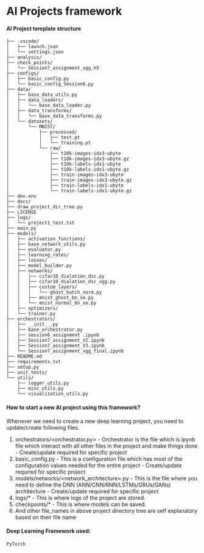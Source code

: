 # AI Projects framework
  
#### AI Project template structure

```
├── .vscode/
│   ├── launch.json
│   └── settings.json
├── analysis/
├── check_points/
│   └── Session7_assignment_vgg.h5
├── configs/
│   ├── basic_config.py
│   └── basic_config_Session6.py
├── data/
│   ├── base_data_utils.py
│   ├── data_loaders/
│   │   └── base_data_loader.py
│   ├── data_transforms/
│   │   └── base_data_transforms.py
│   └── datasets/
│       └── MNIST/
│           ├── processed/
│           │   ├── test.pt
│           │   └── training.pt
│           └── raw/
│               ├── t10k-images-idx3-ubyte
│               ├── t10k-images-idx3-ubyte.gz
│               ├── t10k-labels-idx1-ubyte
│               ├── t10k-labels-idx1-ubyte.gz
│               ├── train-images-idx3-ubyte
│               ├── train-images-idx3-ubyte.gz
│               ├── train-labels-idx1-ubyte
│               └── train-labels-idx1-ubyte.gz
├── dev.env
├── docs/
├── draw_project_dir_tree.py
├── LICENSE
├── logs/
│   └── project1_test.txt
├── main.py
├── models/
│   ├── activation_functions/
│   ├── base_network_utils.py
│   ├── evaluator.py
│   ├── learning_rates/
│   ├── losses/
│   ├── model_builder.py
│   ├── networks/
│   │   ├── cifar10_dialation_dsc.py
│   │   ├── cifar10_dialation_dsc_vgg.py
│   │   ├── custom_layers/
│   │   │   └── ghost_batch_norm.py
│   │   ├── mnist_ghost_bn_se.py
│   │   └── mnist_normal_bn_se.py
│   ├── optimizers/
│   └── trainer.py
├── orchestrators/
│   ├── __init__.py
│   ├── base_orchestrator.py
│   ├── session6_assignment .ipynb
│   ├── Session7_assignment_V2.ipynb
│   ├── Session7_assignment_V3.ipynb
│   └── Session7_assignment_vgg_final.ipynb
├── README.md
├── requirements.txt
├── setup.py
├── unit_tests/
└── utils/
    ├── logger_utils.py
    ├── misc_utils.py
    └── visualization_utils.py

```

#### How to start a new AI project using this framework?


Whenever we need to create a new deep learning project, you need to update/create following files.

1) orchestrators/<orchestrator.py> - Orchestrator is the file which is ipynb file which interact with all other files in the project and make things done - Create/update required for specific project
2) basic_config.py - This is a configuration file which has most of the configuration values needed for the entire project - Create/update required for specific project
3) models/networks/<network_architecture>.py - This is the file where you need to define the DNN (ANN/CNN/RNN/LSTMs/GRUs/GANs) architecture - Create/update required for specific project
4) logs/* - This is where logs of the project are stored.
5) checkpoints/* - This is where models can be saved.
6) And other file_names in above project directory tree are self explanatory based on their file name



#### Deep Learning Framework used:

```
PyTorch
```

